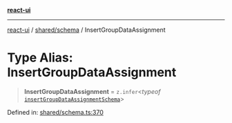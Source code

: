 [**react-ui**](../../../README.md)

***

[react-ui](../../../README.md) / [shared/schema](../README.md) / InsertGroupDataAssignment

# Type Alias: InsertGroupDataAssignment

> **InsertGroupDataAssignment** = `z.infer`\<*typeof* [`insertGroupDataAssignmentSchema`](../variables/insertGroupDataAssignmentSchema.md)\>

Defined in: [shared/schema.ts:370](https://github.com/UWA-CITS5206-DMR/react-ui/blob/7050e78c07ed514b5a3e8c4228a2104c7641f592/shared/schema.ts#L370)
